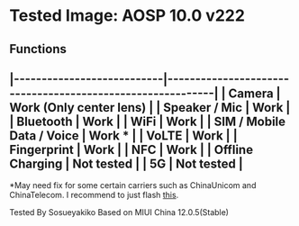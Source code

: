 # Tested Image:  AOSP 10.0 v222

## Functions

|---------------------------|-----------------------------------------------------------|
| Camera                    | Work (Only center lens)                                   |
| Speaker / Mic             | Work                                                      |
| Bluetooth                 | Work                                                      |
| WiFi                      | Work                                                      |
| SIM / Mobile Data / Voice | Work *                                                    |
| VoLTE                     | Work                                                      |
| Fingerprint               | Work                                                      |
| NFC                       | Work                                                      |
| Offline Charging          | Not tested                                                |
| 5G                        | Not tested                                                |
---
*May need fix for some certain carriers such as ChinaUnicom and ChinaTelecom. I recommend to just flash [this](https://github.com/KhushrajRathod/VoLTE-Fix).

Tested By Sosueyakiko
Based on MIUI China 12.0.5(Stable)
